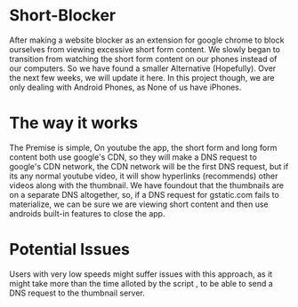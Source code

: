 # Short-Blocker
After making a website blocker as an extension for google chrome to block ourselves from viewing excessive short form content. We slowly began to transition from watching the short form content on our phones instead of our computers. So we have found a smaller Alternative (Hopefully). Over the next few weeks, we will update it here. In this project though, we are only dealing with Android Phones, as None of us have iPhones.





# The way it works
The Premise is simple, On youtube the app, the short form and long form content both use google's CDN, so they will make a DNS request to google's CDN network, the CDN network will be the first DNS request, but if its any normal youtube video, it will show hyperlinks (recommends) other videos along with the thumbnail. We have foundout that the thumbnails are on a separate DNS altogether, so, if a DNS request for gstatic.com fails to materialize, we can be sure we are viewing short content and then use androids built-in features to close the app. 



# Potential Issues
Users with very low speeds might suffer issues with this approach, as it might take more than the time alloted by the script , to be able to send a DNS request to the thumbnail server. 
